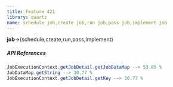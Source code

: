 ```yaml
---
title: Feature 421
library: quartz
name: schedule job,create job,run job,pass job,implement job
---
```


**job**->(schedule,create,run,pass,implement)

##### API References

```java
JobExecutionContext.getJobDetail.getJobDataMap --> 53.85 %
JobDataMap.getString --> 30.77 %
JobExecutionContext.getJobDetail.getKey --> 30.77 %
```
